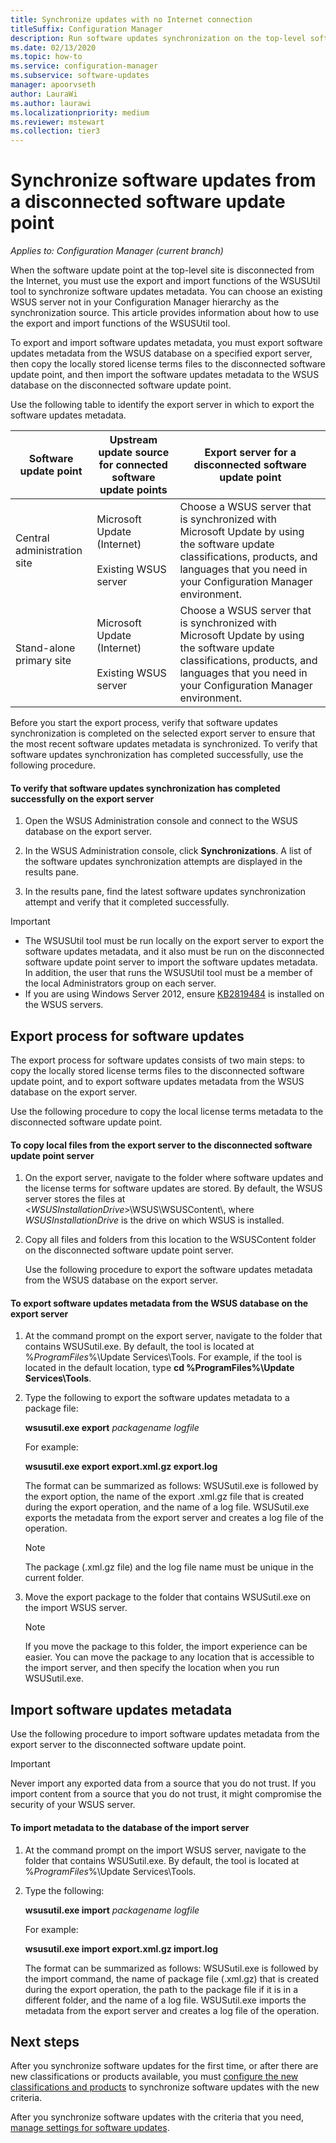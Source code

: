 ```yaml
---
title: Synchronize updates with no Internet connection
titleSuffix: Configuration Manager
description: Run software updates synchronization on the top-level software update point that is disconnected from the Internet.
ms.date: 02/13/2020
ms.topic: how-to
ms.service: configuration-manager
ms.subservice: software-updates
manager: apoorvseth
author: LauraWi
ms.author: laurawi
ms.localizationpriority: medium
ms.reviewer: mstewart
ms.collection: tier3
---
```


# Synchronize software updates from a disconnected software update point

*Applies to: Configuration Manager (current branch)*

 When the software update point at the top-level site is disconnected from the Internet, you must use the export and import functions of the WSUSUtil tool to synchronize software updates metadata. You can choose an existing WSUS server not in your Configuration Manager hierarchy as the synchronization source. This article provides information about how to use the export and import functions of the WSUSUtil tool.

 To export and import software updates metadata, you must export software updates metadata from the WSUS database on a specified export server, then copy the locally stored license terms files to the disconnected software update point, and then import the software updates metadata to the WSUS database on the disconnected software update point.

 Use the following table to identify the export server in which to export the software updates metadata.

|Software update point|Upstream update source for connected software update points|Export server for a disconnected software update point|
|---------------------------|-----------------------------------------------------------------|------------------------------------------------------------|
|Central administration site|Microsoft Update (Internet)<br /><br /> Existing WSUS server|Choose a WSUS server that is synchronized with Microsoft Update by using the software update classifications, products, and languages that you need in your Configuration Manager environment.|
|Stand-alone primary site|Microsoft Update (Internet)<br /><br /> Existing WSUS server|Choose a WSUS server that is synchronized with Microsoft Update by using the software update classifications, products, and languages that you need in your Configuration Manager environment.|

 Before you start the export process, verify that software updates synchronization is completed on the selected export server to ensure that the most recent software updates metadata is synchronized. To verify that software updates synchronization has completed successfully, use the following procedure.

#### To verify that software updates synchronization has completed successfully on the export server

1.  Open the WSUS Administration console and connect to the WSUS database on the export server.

2.  In the WSUS Administration console, click **Synchronizations**. A list of the software updates synchronization attempts are displayed in the results pane.

3.  In the results pane, find the latest software updates synchronization attempt and verify that it completed successfully.

> [!IMPORTANT]
> - The WSUSUtil tool must be run locally on the export server to export the software updates metadata, and it also must be run on the disconnected software update point server to import the software updates metadata. In addition, the user that runs the WSUSUtil tool must be a member of the local Administrators group on each server.
> - If you are using Windows Server 2012, ensure [KB2819484](https://support.microsoft.com/help/2819484/cab-file-that-is-exported-by-using-the-wsusutil-exe-command-is-display) is installed on the WSUS servers.

## Export process for software updates
 The export process for software updates consists of two main steps: to copy the locally stored license terms files to the disconnected software update point, and to export software updates metadata from the WSUS database on the export server.

 Use the following procedure to copy the local license terms metadata to the disconnected software update point.

#### To copy local files from the export server to the disconnected software update point server

1. On the export server, navigate to the folder where software updates and the license terms for software updates are stored. By default, the WSUS server stores the files at <*WSUSInstallationDrive*>\WSUS\WSUSContent\\, where *WSUSInstallationDrive* is the drive on which WSUS is installed.

2. Copy all files and folders from this location to the WSUSContent folder on the disconnected software update point server.

   Use the following procedure to export the software updates metadata from the WSUS database on the export server.

#### To export software updates metadata from the WSUS database on the export server

1.  At the command prompt on the export server, navigate to the folder that contains WSUSutil.exe. By default, the tool is located at %*ProgramFiles*%\Update Services\Tools. For example, if the tool is located in the default location, type **cd %ProgramFiles%\Update Services\Tools**.

2.  Type the following to export the software updates metadata to a package file:

     **wsusutil.exe export**  *packagename*  *logfile*

     For example:

     **wsusutil.exe export export.xml.gz export.log**

     The format can be summarized as follows: WSUSutil.exe is followed by the export option, the name of the export .xml.gz file that is created during the export operation, and the name of a log file. WSUSutil.exe exports the metadata from the export server and creates a log file of the operation.

    > [!NOTE]
    >  The package (.xml.gz file) and the log file name must be unique in the current folder.

3.  Move the export package to the folder that contains WSUSutil.exe on the import WSUS server.

    > [!NOTE]
    >  If you move the package to this folder, the import experience can be easier. You can move the package to any location that is accessible to the import server, and then specify the location when you run WSUSutil.exe.

## Import software updates metadata
 Use the following procedure to import software updates metadata from the export server to the disconnected software update point.

> [!IMPORTANT]
>  Never import any exported data from a source that you do not trust. If you import content from a source that you do not trust, it might compromise the security of your WSUS server.

#### To import metadata to the database of the import server

1.  At the command prompt on the import WSUS server, navigate to the folder that contains WSUSutil.exe. By default, the tool is located at %*ProgramFiles*%\Update Services\Tools.

2.  Type the following:

     **wsusutil.exe import**  *packagename*  *logfile*

     For example:

     **wsusutil.exe import export.xml.gz import.log**

     The format can be summarized as follows: WSUSutil.exe is followed by the import command, the name of package file (.xml.gz) that is created during the export operation, the path to the package file if it is in a different folder, and the name of a log file. WSUSutil.exe imports the metadata from the export server and creates a log file of the operation.

## Next steps
After you synchronize software updates for the first time, or after there are new classifications or products available, you must [configure the new classifications and products](configure-classifications-and-products.md) to synchronize software updates with the new criteria.

After you synchronize software updates with the criteria that you need, [manage settings for software updates](manage-settings-for-software-updates.md).
